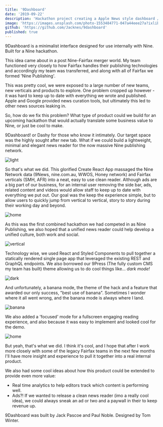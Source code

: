 ```yaml
---
title: '9Dashboard'
date: '2019-09-22'
description: 'Hackathon project creating a Apple News style dashboard / reader for Nine / Fairfax content internally.'
image: 'https://images.unsplash.com/photo-1553484771-047a44eee27a?ixlib=rb-1.2.1&ixid=eyJhcHBfaWQiOjEyMDd9&auto=format&fit=crop&w=668&q=80'
github: 'https://github.com/Jacknes/9dashboard'
published: true
---
```


9Dashboard is a minimalist interface designed for use internally with Nine. Built for a Nine hackathon.

This idea came about in a post Nine-Fairfax merger world. My team functioned very closely to how Fairfax handles their publishing technologies and accordingly my team was transferred, and along with all of Fairfax we formed 'Nine Publishing'.

This was pretty cool, we were exposed to a large number of new teams, new verticals and products to explore. One problem cropped up however - it was hard to keep up to date with everything we wrote and published. Apple and Google provided news curation tools, but ultimately this led to other news sources leaking in.

So, how do we fix this problem? What type of product could we build for an upcoming hackathon that would actually translate some business value to Nine, or just be cool to make.

9Dashboard! or Dashy for those who know it intimately. Our target space was the highly sought after new tab. What if we could build a lightweight, minimal and elegant news reader for the now massive Nine publishing network.

![light](https://i.imgur.com/XrTsZ7l.png)

So that's what we did. This glorified Create React App massaged the Nine Network data (9News, nine.com.au, WWOS, Honey network) and Fairfax verticals (SMH, AFR) into a neat, easy to use clean reader. Although ads are a big part of our business, for an internal user removing the side bar, ads, related content and videos would allow staff to keep up to date with everything we put out. Our goal was the keep the experience simple, but to allow users to quickly jump from vertical to vertical, story to story during their working day and beyond.

![home](https://i.imgur.com/96uPODX.png)

As this was the first combined hackathon we had competed in as Nine Publishing, we also hoped that a unified news reader could help develop a unified culture, both work and social.

![vertical](https://i.imgur.com/u6GdSUv.png)

Technology wise, we used React and Styled Components to pull together a statically rendered single page app that leveraged the existing REST and GraphQL endpoints. We also borrowed our 9Press (The fully custom CMS my team has built) theme allowing us to do cool things like... _dark mode!_

![dark](https://i.imgur.com/zUIXdMT.png)

And unfortunately, a banana mode, the theme of the hack and a feature that awarded our only success, "best use of banana". Sometimes I wonder where it all went wrong, and the banana mode is always where I land.

![banana](https://i.imgur.com/4i39PEg.png)

We also added a 'focused' mode for a fullscreen engaging reading experience, and also because it was easy to implement and looked cool for the demo.

![home](https://i.imgur.com/xKF66az.png)

But yeah, that's what we did. I think it's cool, and I hope that after I work more closely with some of the legacy Fairfax teams in the next few months I'll have more insight and experience to pull it together into a real internal product.

We also had some cool ideas about how this product could be extended to provide even more value:

-   Real time analytics to help editors track which content is performing well.
-   Ads?! If we wanted to release a clean news reader (imo a really cool idea), we could always sneak an ad or two and a paywall in their to keep revenue up.

9Dashboard was built by Jack Pascoe and Paul Noble. Designed by Tom Winter.
